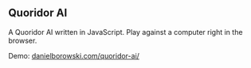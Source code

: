 <h2>Quoridor AI</h2>

A Quoridor AI written in JavaScript. Play against a computer right in the browser.

Demo: <a href='http://danielborowski.com/quoridor-ai/display.html'>danielborowski.com/quoridor-ai/</a>
